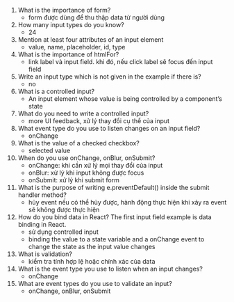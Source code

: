 1. What is the importance of form?
	- form được dùng để thu thập data từ người dùng
2. How many input types do you know?
	- 24
3. Mention at least four attributes of an input element
	- value, name, placeholder, id, type
4. What is the importance of htmlFor?
	- link label và input field. khi đó, nếu click label sẽ focus đến input field
5. Write an input type which is not given in the example if there is?
	- no
6. What is a controlled input?
	- An input element whose value is being controlled by a component’s state
7. What do you need to write a controlled input?
	- more UI feedback, xử lý thay đổi cụ thể của input
8. What event type do you use to listen changes on an input field?
	- onChange
9. What is the value of a checked checkbox?
	- selected value
10. When do you use onChange, onBlur, onSubmit?
	- onChange: khi cần xử lý mọi thay đổi của input
	- onBlur: xử lý khi input không được focus
	- onSubmit: xử lý khi submit form
11. What is the purpose of writing e.preventDefault() inside the submit handler method?
	- hủy event nếu có thể hủy được, hành động thực hiện khi xảy ra event sẽ không được thực hiện
12. How do you bind data in React? The first input field example is data binding in React.
	- sử dụng controlled input
	- binding the value to a state variable and a onChange event to change the state as the input value changes
13. What is validation?
	- kiểm tra tính hợp lệ hoặc chính xác của data
14. What is the event type you use to listen when an input changes?
	- onChange
15. What are event types do you use to validate an input?
	- onChange, onBlur, onSubmit